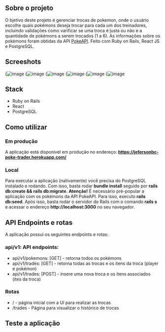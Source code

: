 ## Sobre o projeto
O bjetivo deste projeto é gerenciar trocas de pokemon, onde o usuário escolhe quais pokémons deseja trocar para cada um dos treinadores, incluindo validações como varificar se uma troca é justa ou não e a quantidade de pokémons a serem trocados (1 a 6). As informações sobre os pokémons foram obtidas da API [PokeAPI](https://pokeapi.co/docs/v2). Feito com Ruby on Rails, React JS e PostgreSQL.

## Screeshots
(![image](https://poke-trader.s3.sa-east-1.amazonaws.com/screeshots/poke-trader1.png)
(![image](https://poke-trader.s3.sa-east-1.amazonaws.com/screeshots/poke-trader1a.png)
(![image](https://poke-trader.s3.sa-east-1.amazonaws.com/screeshots/poke-trader1b.png)
(![image](https://poke-trader.s3.sa-east-1.amazonaws.com/screeshots/poke-trader2.png)
(![image](https://poke-trader.s3.sa-east-1.amazonaws.com/screeshots/poke-trader2a.png)
(![image](https://poke-trader.s3.sa-east-1.amazonaws.com/screeshots/poke-trader3.png)

## Stack
- Ruby on Rails
- React
- PostgreSQL

## Como utilizar

### Em produção
A aplicação está disponível em produção no endereço: **https://jefersonbc-poke-trader.herokuapp.com/**

### Local
Para executar a aplicação (nativamente) você precisa do PostgreSQL instalado e rodando. Com isso, basta rodar **bundle install** seguido por **rails db:create && rails db:migrate**. **Atenção!** É necessário pré-popular a aplicação com os pokémons da API PokeAPI. Para isso, executo **rails db:seed**. Após isso, basta rodar o servidor do Rails com o comando **rails s** e acessar o endereço **http://localhost:3000** no seu navegador.

## API Endpoints e rotas
A aplicação possui os seguintes endpoints e rotas:

### api/v1: API endpoints:

- api/v1/pokemons: [GET] - retorna todos os pokémons
- api/v1/trades: [GET] - retorna todas as trocas e os itens da troca (player e pokémon)
- api/v1/trades: [POST] - insere uma nova troca e os itens associados (ites da troca)

### Rotas
- / - página inicial com a UI para realizar as trocas
- /trades - Página para visualizar o histórico de trocas

## Teste a aplicação
